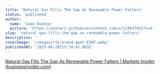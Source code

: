 ```yaml
---
title: 'Natural Gas Fills The Gap As Renewable Power Falters'
status: 'published'
author:
  name: 'Sean Dookie'
  picture: 'https://avatars.githubusercontent.com/u/124637922?v=4'
slug: 'natural-gas-fills-the-gap-as-renewable-power-falters'
description: ''
coverImage: '/images/rfp-brand-qwmt-E2NT.webp'
publishedAt: '2023-08-28T15:34:41.663Z'
---
```


[Natural Gas Fills The Gap As Renewable Power Falters \| Markets Insider (](https://markets.businessinsider.com/news/stocks/natural-gas-fills-the-gap-as-renewable-power-falters-1032583832)[businessinsider.com](http://businessinsider.com)[)](https://markets.businessinsider.com/news/stocks/natural-gas-fills-the-gap-as-renewable-power-falters-1032583832)

